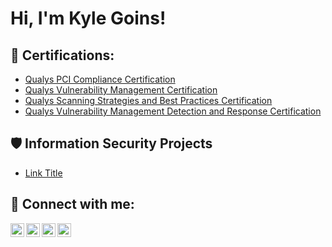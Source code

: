 <h1>Hi, I'm Kyle Goins! <a href="https://www.linkedin.com/in/yourlinkedin/"> </a>

<h2>📜 Certifications:</h2>
 
  - [Qualys PCI Compliance Certification](https://github.com/KyleGoins4058/KyleGoins4058/blob/main/Qualys%20PCI%20Compliance%20Certification%20PNG.png)
  - [Qualys Vulnerability Management Certification](https://github.com/KyleGoins4058/KyleGoins4058/blob/main/Qualys%20Vulnerabilty%20Management%20Certification%20PNG.png)
  - [Qualys Scanning Strategies and Best Practices Certification](https://github.com/KyleGoins4058/KyleGoins4058/blob/main/Qualys%20Scanning%20Strategies%20and%20Best%20Practices%20Certification%20PNG.png)
  - [Qualys Vulnerability Management Detection and Response Certification](https://github.com/KyleGoins4058/KyleGoins4058/blob/main/Qualys%20Vulnerability%20Management%20Detection%20%26%20Response%20Certification%20PNG.png)
<h2>🛡️ Information Security Projects</h2>

 - [Link Title](Link)
  
<h2> 🤳 Connect with me:</h2>

[<img align="left" alt="yourname | YouTube" width="22px" src="https://cdn.jsdelivr.net/npm/simple-icons@v3/icons/youtube.svg" />][youtube]
[<img align="left" alt="yourname | Twitter" width="22px" src="https://cdn.jsdelivr.net/npm/simple-icons@v3/icons/twitter.svg" />][twitter]
[<img align="left" alt="yourname | LinkedIn" width="22px" src="https://cdn.jsdelivr.net/npm/simple-icons@v3/icons/linkedin.svg" />][linkedin]
[<img align="left" alt="yourname | Instagram" width="22px" src="https://cdn.jsdelivr.net/npm/simple-icons@v3/icons/instagram.svg" />][instagram]

[twitter]: https://twitter.com/yourpage
[youtube]: https://www.youtube.com/c/yourpage
[instagram]: https://www.instagram.com/ky7e.g/
[linkedin]: https://www.linkedin.com/in/kylegoins1/
